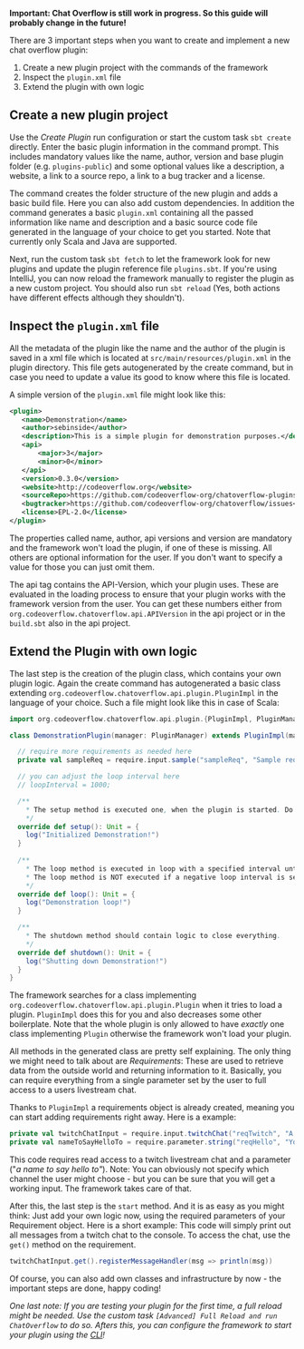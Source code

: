 **Important: Chat Overflow is still work in progress. So this guide will probably change in the future!**

There are 3 important steps when you want to create and implement a new chat overflow plugin:

1. Create a new plugin project with the commands of the framework
2. Inspect the `plugin.xml` file
3. Extend the plugin with own logic

## Create a new plugin project

Use the *Create Plugin* run configuration or start the custom task `sbt create` directly. Enter the basic plugin information in the command prompt. This includes mandatory values like the name, author, version and base plugin folder (e.g. `plugins-public`) and some optional values like a description, a website, a link to a source repo, a link to a bug tracker and a license.

The command creates the folder structure of the new plugin and adds a basic build file. Here you can also add custom dependencies. In addition the command generates a basic `plugin.xml` containing all the passed information like name and description and a basic source code file generated in the language of your choice to get you started. Note that currently only Scala and Java are supported.

Next, run the custom task `sbt fetch` to let the framework look for new plugins and update the plugin reference file `plugins.sbt`. If you're using IntelliJ, you can now reload the framework manually to register the plugin as a new custom project. You should also run `sbt reload` (Yes, both actions have different effects although they shouldn't).

## Inspect the `plugin.xml` file

All the metadata of the plugin like the name and the author of the plugin is saved in a xml file which is located at `src/main/resources/plugin.xml` in the plugin directory. This file gets autogenerated by the create command, but in case you need to update a value its good to know where this file is located.

A simple version of the `plugin.xml` file might look like this:

 ```xml
<plugin>
    <name>Demonstration</name>
    <author>sebinside</author>
    <description>This is a simple plugin for demonstration purposes.</description>
    <api>
        <major>3</major>
        <minor>0</minor>
    </api>
    <version>0.3.0</version>
    <website>http://codeoverflow.org</website>
    <sourceRepo>https://github.com/codeoverflow-org/chatoverflow-plugins</sourceRepo>
    <bugtracker>https://github.com/codeoverflow-org/chatoverflow/issues</bugtracker>
    <license>EPL-2.0</license>
</plugin>
 ```

The properties called name, author, api versions and version are mandatory and the framework won't load the plugin, if one of these is missing. All others are optional information for the user. If you don't want to specify a value for those you can just omit them.

The api tag contains the API-Version, which your plugin uses. These are evaluated in the loading process to ensure that your plugin works with the framework version from the user. You can get these numbers either from `org.codeoverflow.chatoverflow.api.APIVersion` in the api project or in the `build.sbt` also in the api project.

## Extend the Plugin with own logic

The last step is the creation of the plugin class, which contains your own plugin logic. Again the create command has autogenerated a basic class extending `org.codeoverflow.chatoverflow.api.plugin.PluginImpl` in the language of your choice. Such a file might look like this in case of Scala:

```scala
import org.codeoverflow.chatoverflow.api.plugin.{PluginImpl, PluginManager}

class DemonstrationPlugin(manager: PluginManager) extends PluginImpl(manager) {

  // require more requirements as needed here
  private val sampleReq = require.input.sample("sampleReq", "Sample requirement", true)

  // you can adjust the loop interval here
  // loopInterval = 1000;

  /**
    * The setup method is executed one, when the plugin is started. Do NOT define your requirements in here!
    */
  override def setup(): Unit = {
    log("Initialized Demonstration!")
  }
    
  /**
    * The loop method is executed in loop with a specified interval until the shutdown method is called.
    * The loop method is NOT executed if a negative loop interval is set.
    */
  override def loop(): Unit = {
    log("Demonstration loop!")
  }

  /**
    * The shutdown method should contain logic to close everything.
    */
  override def shutdown(): Unit = {
    log("Shutting down Demonstration!")
  }
}
```

The framework searches for a class implementing `org.codeoverflow.chatoverflow.api.plugin.Plugin` when it tries to load a plugin. `PluginImpl` does this for you and also decreases some other boilerplate. Note that the whole plugin is only allowed to have *exactly* one class implementing `Plugin` otherwise the framework won't load your plugin.

All methods in the generated class are pretty self explaining. The only thing we might need to talk about are *Requirements*: These are used to retrieve data from the outside world and returning information to it. Basically, you can require everything from a single parameter set by the user to full access to a users livestream chat.

Thanks to `PluginImpl` a requirements object is already created, meaning you can start adding requirements right away. Here is a example:

```scala
private val twitchChatInput = require.input.twitchChat("reqTwitch", "A twitch channel", false)
private val nameToSayHelloTo = require.parameter.string("reqHello", "Your name", false)
```

This code requires read access to a twitch livestream chat and a parameter ("*a name to say hello to"*). Note: You can obviously not specify which channel the user might choose - but you can be sure that you will get a working input. The framework takes care of that.

After this, the last step is the `start` method. And it is as easy as you might think: Just add your own logic now, using the required parameters of your Requirement object. Here is a short example: This code will simply print out all messages from a twitch chat to the console. To access the chat, use the `get()` method on the requirement.

```scala
twitchChatInput.get().registerMessageHandler(msg => println(msg))
```

Of course, you can also add own classes and infrastructure by now - the important steps are done, happy coding!

*One last note: If you are testing your plugin for the first time, a full reload might be needed. Use the custom task `[Advanced] Full Reload and run ChatOverflow` to do so. Afters this, you can configure the framework to start your plugin using the [CLI](usage/Using-the-CLI.md)!*
